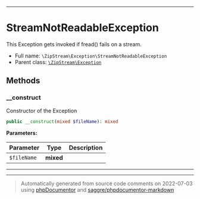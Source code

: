 ***

# StreamNotReadableException

This Exception gets invoked if fread() fails on a stream.



* Full name: `\ZipStream\Exception\StreamNotReadableException`
* Parent class: [`\ZipStream\Exception`](../Exception.md)




## Methods


### __construct

Constructor of the Exception

```php
public __construct(mixed $fileName): mixed
```








**Parameters:**

| Parameter | Type | Description |
|-----------|------|-------------|
| `$fileName` | **mixed** |  |




***


***
> Automatically generated from source code comments on 2022-07-03 using [phpDocumentor](http://www.phpdoc.org/) and [saggre/phpdocumentor-markdown](https://github.com/Saggre/phpDocumentor-markdown)
